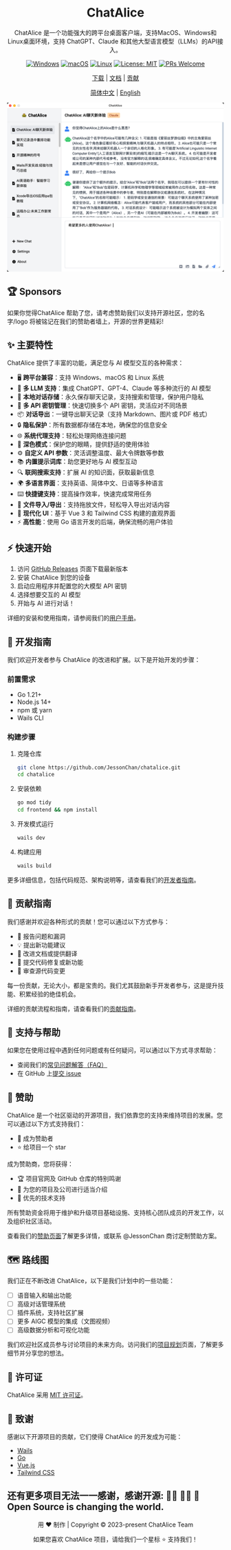 <div align="center">

# ChatAlice

ChatAlice 是一个功能强大的跨平台桌面客户端，支持MacOS、Windows和Linux桌面环境，支持 ChatGPT、Claude 和其他大型语言模型（LLMs）的API接入。

[![Windows](https://img.shields.io/badge/-Windows-blue?logo=windows)](https://github.com/JessonChan/chatalice/releases)
[![macOS](https://img.shields.io/badge/-macOS-black?logo=apple)](https://github.com/JessonChan/chatalice/releases)
[![Linux](https://img.shields.io/badge/-Linux-yellow?logo=linux)](https://github.com/JessonChan/chatalice/releases)
[![License: MIT](https://img.shields.io/badge/License-MIT-yellow.svg)](https://opensource.org/licenses/MIT)
[![PRs Welcome](https://img.shields.io/badge/PRs-welcome-brightgreen.svg?style=flat-square)](http://makeapullrequest.com)

[下载](https://github.com/JessonChan/chatalice/releases) | [文档](link-to-docs) | [贡献](link-to-contributing) 

[简体中文](./README.md) | [English](./README-EN.md) 

![ChatAlice Screenshot](./docs/assets/chatalice-screenshot.png)

</div>

##  🏆 Sponsors

如果你觉得ChatAlice 帮助了您，请考虑赞助我们以支持开源社区，您的名字/logo 将被铭记在我们的赞助者墙上，开源的世界更精彩! 

## ✨ 主要特性

ChatAlice 提供了丰富的功能，满足您与 AI 模型交互的各种需求：

- 🖥️ **跨平台兼容**：支持 Windows、macOS 和 Linux 系统
- 🤖 **多 LLM 支持**：集成 ChatGPT、GPT-4、Claude 等多种流行的 AI 模型
- 💾 **本地对话存储**：永久保存聊天记录，支持搜索和管理，保护用户隐私
- 🚀 **多 API 密钥管理**：快速切换多个 API 密钥，灵活应对不同场景
- 📦 **对话导出**：一键导出聊天记录（支持 Markdown、图片或 PDF 格式）
- 🔒 **隐私保护**：所有数据都存储在本地，确保您的信息安全
- 🌐 **系统代理支持**：轻松处理网络连接问题
- 🌙 **深色模式**：保护您的眼睛，提供舒适的使用体验
- ⚙️ **自定义 API 参数**：灵活调整温度、最大令牌数等参数
- 📚 **内置提示词库**：助您更好地与 AI 模型互动
- 🔍 **联网搜索支持**：扩展 AI 的知识面，获取最新信息
- 🌍 **多语言界面**：支持英语、简体中文、日语等多种语言
- ⌨️ **快捷键支持**：提高操作效率，快速完成常用任务
- 📎 **文件导入/导出**：支持拖放文件，轻松导入导出对话内容
- 🎨 **现代化 UI**：基于 Vue 3 和 Tailwind CSS 构建的直观界面
- ⚡ **高性能**：使用 Go 语言开发的后端，确保流畅的用户体验


## ⚡️ 快速开始

1. 访问 [GitHub Releases](https://github.com/JessonChan/chatalice/releases) 页面下载最新版本
2. 安装 ChatAlice 到您的设备
3. 启动应用程序并配置您的大模型 API 密钥
4. 选择想要交互的 AI 模型
5. 开始与 AI 进行对话！

详细的安装和使用指南，请参阅我们的[用户手册](./docs/user-installation.md)。

## 🚀 开发指南

我们欢迎开发者参与 ChatAlice 的改进和扩展。以下是开始开发的步骤：

### 前置需求

- Go 1.21+
- Node.js 14+
- npm 或 yarn
- Wails CLI

### 构建步骤

1. 克隆仓库
   ```bash
   git clone https://github.com/JessonChan/chatalice.git
   cd chatalice
   ```

2. 安装依赖
   ```bash
   go mod tidy
   cd frontend && npm install
   ```

3. 开发模式运行
   ```bash
   wails dev
   ```

4. 构建应用
   ```bash
   wails build
   ```

更多详细信息，包括代码规范、架构说明等，请查看我们的[开发者指南](./docs/todo.md)。

## 🤝 贡献指南

我们感谢并欢迎各种形式的贡献！您可以通过以下方式参与：

- 🐛 报告问题和漏洞
- 💡 提出新功能建议
- 📝 改进文档或提供翻译
- 🔧 提交代码修复或新功能
- 👀 审查源代码变更

每一份贡献，无论大小，都是宝贵的。我们尤其鼓励新手开发者参与，这是提升技能、积累经验的绝佳机会。

详细的贡献流程和指南，请查看我们的[贡献指南](./docs/todo.md)。

## 🙋 支持与帮助

如果您在使用过程中遇到任何问题或有任何疑问，可以通过以下方式寻求帮助：

- 查阅我们的[常见问题解答（FAQ）](link-to-faq)
- 在 GitHub 上[提交 issue](https://github.com/JessonChan/chatalice/issues/new)

## 💖 赞助

ChatAlice 是一个社区驱动的开源项目，我们依靠您的支持来维持项目的发展。您可以通过以下方式支持我们：

- 🏅 成为赞助者
- ⭐ 给项目一个 star

成为赞助商，您将获得：

- 🏆 项目官网及 GitHub 仓库的特别鸣谢
- 🔮 为您的项目及公司进行适当介绍
- 💼 优先的技术支持

所有赞助资金将用于维护和升级项目基础设施、支持核心团队成员的开发工作，以及组织社区活动。

查看我们的[赞助页面](./docs/sponsers.md)了解更多详情，或联系 @JessonChan 商讨定制赞助方案。

## 🗺️ 路线图

我们正在不断改进 ChatAlice，以下是我们计划中的一些功能：

- [ ] 语音输入和输出功能
- [ ] 高级对话管理系统
- [ ] 插件系统，支持社区扩展
- [ ] 更多 AIGC 模型的集成（文图视频）
- [ ] 高级数据分析和可视化功能

我们欢迎社区成员参与讨论项目的未来方向。访问我们的[项目规划](./docs/todo.md)页面，了解更多细节并分享您的想法。

## 📜 许可证

ChatAlice 采用 [MIT 许可证](./LICENSE)。

## 🙏 致谢

感谢以下开源项目的贡献，它们使得 ChatAlice 的开发成为可能：

- [Wails](https://wails.io/)
- [Go](https://golang.org/)
- [Vue.js](https://vuejs.org/)
- [Tailwind CSS](https://tailwindcss.com/)

还有更多项目无法一一感谢，感谢开源:  👨‍💻 👩‍💻 🐧 Open Source is changing the world.
---

<div align="center">
  用 ❤️ 制作 | Copyright © 2023-present ChatAlice Team

  如果您喜欢 ChatAlice 项目，请给我们一个星标 ⭐ 支持我们！
</div>